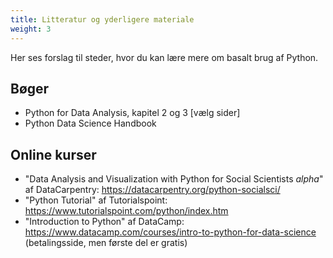 ```yaml
---
title: Litteratur og yderligere materiale
weight: 3
---
```

Her ses forslag til steder, hvor du kan lære mere om basalt brug af Python.



## Bøger

- Python for Data Analysis, kapitel 2 og 3 [vælg sider]
- Python Data Science Handbook

## Online kurser

- "Data Analysis and Visualization with Python for Social Scientists *alpha*" af DataCarpentry: https://datacarpentry.org/python-socialsci/
- "Python Tutorial" af Tutorialspoint: https://www.tutorialspoint.com/python/index.htm
- "Introduction to Python" af DataCamp: https://www.datacamp.com/courses/intro-to-python-for-data-science (betalingsside, men første del er gratis)